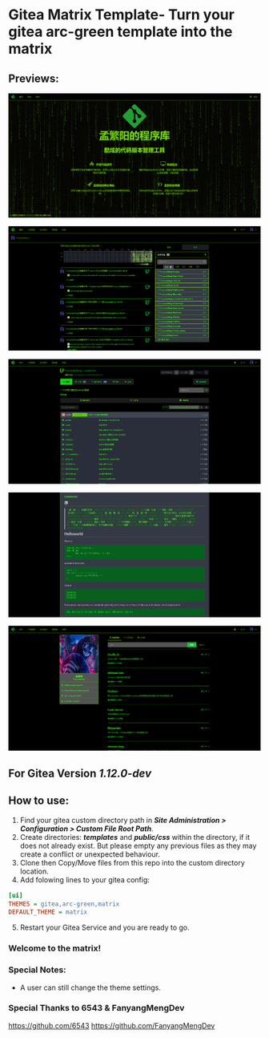 # Gitea Matrix Template- Turn your gitea arc-green template into the matrix

## Previews:

![preview 1](preview/homepage.png "Preview")

![preview 2](preview/signedhomepage.png "Preview")

![preview 3](preview/repopage1.png "Preview")

![preview 4](preview/markdown.png "Preview")

![preview 5](preview/profilepage.png "Preview")


## For Gitea Version ***1.12.0-dev***

## How to use:
1. Find your gitea custom directory path in ***Site Administration > Configuration > Custom File Root Path***.
2. Create directories: ***templates*** and ***public/css*** within the directory, if it does not already exist. But please empty any previous files as they may create a conflict or unexpected behaviour.
3. Clone then Copy/Move files from this repo into the custom directory location.
4. Add folowing lines to your gitea config:
```ini
[ui]
THEMES = gitea,arc-green,matrix
DEFAULT_THEME = matrix
```
5. Restart your Gitea Service and you are ready to go.
### Welcome to the matrix!

### Special Notes:
 - A user can still change the theme settings.

### Special Thanks to 6543 & FanyangMengDev
https://github.com/6543
https://github.com/FanyangMengDev
